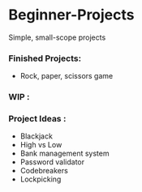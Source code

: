 # Beginner-Projects
Simple, small-scope projects

### Finished Projects:
- Rock, paper, scissors game

### WIP :

### Project Ideas :
- Blackjack
- High vs Low
- Bank management system
- Password validator
- Codebreakers
- Lockpicking 
